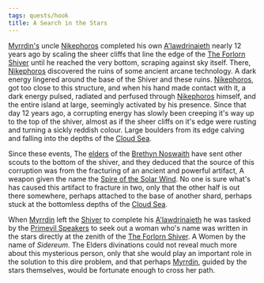 ```yaml
---
tags: quests/hook
title: A Search in the Stars
---
```


[Myrrdin's](../People/Party/Myrrdin%20Chosaach.md)  uncle [Nikephoros](../People/Nikephoros.md) completed his own [A'lawdrinaieth](../Things/A'lawdrinaieth.md) nearly 12 years ago by scaling the sheer cliffs that line the edge of the [The Forlorn Shiver](../Locations/Cloud%20Sea/Shards/The%20Forlorn%20Shiver/The%20Forlorn%20Shiver.md) until he reached the very bottom, scraping against sky itself. There, [Nikephoros](../People/Nikephoros.md) discovered the ruins of some ancient arcane technology. A dark energy lingered around the base of the Shiver and these ruins. [Nikephoros](../People/Nikephoros.md), got too close to this structure, and when his hand made contact with it, a dark energy pulsed, radiated and perfused through [Nikephoros](../People/Nikephoros.md) himself, and the entire island at large, seemingly activated by his presence. Since that day 12 years ago, a corrupting energy has slowly been creeping it's way up to the top of the shiver, almost as if the sheer cliffs on it's edge were rusting and turning a sickly reddish colour. Large boulders from its edge calving and falling into the depths of the [Cloud Sea](../Locations/Cloud%20Sea/Cloud%20Sea.md).

Since these events, The [elders](../Groups/Primevil%20Speakers.md) of the [Brethyn Noswaith](../Groups/Brethyn%20Noswaith.md) have sent other scouts to the bottom of the shiver, and they deduced that the source of this corruption was from the fracturing of an ancient and powerful artifact, A weapon given the name the [Spire of the Solar Wind](../Things/Items/Spire%20of%20the%20Solar%20Wind.md). No one is sure what's has caused this artifact to fracture in two, only that the other half is out there somewhere, perhaps attached to the base of another shard, perhaps stuck at the bottomless depths of the [Cloud Sea](../Locations/Cloud%20Sea/Cloud%20Sea.md).

When [Myrrdin](../People/Party/Myrrdin%20Chosaach.md) left the [Shiver](../Locations/Cloud%20Sea/Shards/The%20Forlorn%20Shiver/The%20Forlorn%20Shiver.md) to complete his [A'lawdrinaieth](../Things/A'lawdrinaieth.md) he was tasked by the [Primevil Speakers](../Groups/Primevil%20Speakers.md) to seek out a woman who's name was written in the stars directly at the zenith of the [The Forlorn Shiver](../Locations/Cloud%20Sea/Shards/The%20Forlorn%20Shiver/The%20Forlorn%20Shiver.md). A Women by the name of *Sidereum*. The Elders divinations could not reveal much more about this mysterious person, only that she would play an important role in the solution to this dire problem, and that perhaps [Myrrdin](../People/Party/Myrrdin%20Chosaach.md), guided by the stars themselves,  would be fortunate enough to cross her path.

